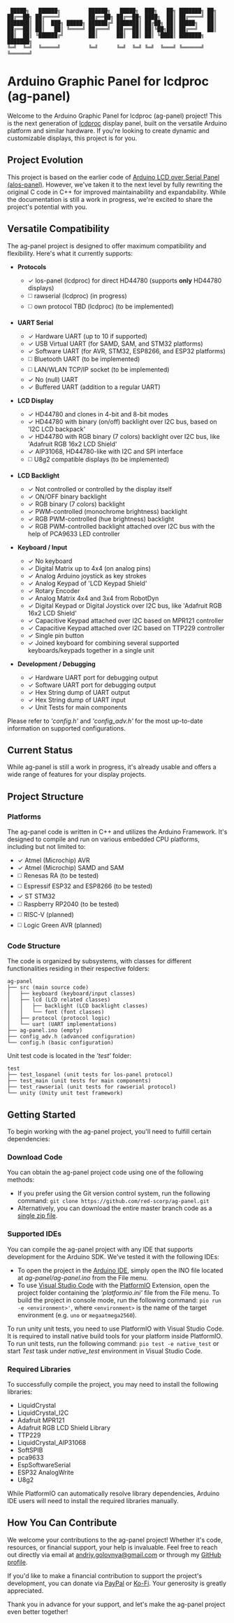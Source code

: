 ```
 █████╗   ██████╗         ██████╗   █████╗  ███╗   ██╗ ███████╗ ██╗     
██╔══██╗ ██╔════╝         ██╔══██╗ ██╔══██╗ ████╗  ██║ ██╔════╝ ██║     
███████║ ██║  ███╗ █████╗ ██████╔╝ ███████║ ██╔██╗ ██║ █████╗   ██║     
██╔══██║ ██║   ██║ ╚════╝ ██╔═══╝  ██╔══██║ ██║╚██╗██║ ██╔══╝   ██║     
██║  ██║ ╚██████╔╝        ██║      ██║  ██║ ██║ ╚████║ ███████╗ ███████╗
╚═╝  ╚═╝  ╚═════╝         ╚═╝      ╚═╝  ╚═╝ ╚═╝  ╚═══╝ ╚══════╝ ╚══════╝
```

# Arduino Graphic Panel for lcdproc (ag-panel)

Welcome to the Arduino Graphic Panel for lcdproc (ag-panel) project! This is the next generation of [lcdproc](http://lcdproc.sourceforge.net/) display panel, built on the versatile Arduino platform and similar hardware. If you're looking to create dynamic and customizable displays, this project is for you.

## Project Evolution

This project is based on the earlier code of [Arduino LCD over Serial Panel (alos-panel)](https://github.com/red-scorp/alos-panel). However, we've taken it to the next level by fully rewriting the original C code in C++ for improved maintainability and expandability. While the documentation is still a work in progress, we're excited to share the project's potential with you.

## Versatile Compatibility

The ag-panel project is designed to offer maximum compatibility and flexibility. Here's what it currently supports:

- **Protocols**
  - ✓ los-panel (lcdproc) for direct HD44780 (supports **only** HD44780 displays)
  - ◻️ rawserial (lcdproc) (in progress)
  - ◻️ own protocol TBD (lcdproc) (to be implemented)

- **UART Serial**
  - ✓ Hardware UART (up to 10 if supported)
  - ✓ USB Virtual UART (for SAMD, SAM, and STM32 platforms)
  - ✓ Software UART (for AVR, STM32, ESP8266, and ESP32 platforms)
  - ◻️ Bluetooth UART (to be implemented)
  - ◻️ LAN/WLAN TCP/IP socket (to be implemented)
  - ✓ No (null) UART
  - ✓ Buffered UART (addition to a regular UART)

- **LCD Display**
  - ✓ HD44780 and clones in 4-bit and 8-bit modes
  - ✓ HD44780 with binary (on/off) backlight over I2C bus, based on 'I2C LCD backpack'
  - ✓ HD44780 with RGB binary (7 colors) backlight over I2C bus, like 'Adafruit RGB 16x2 LCD Shield'
  - ✓ AIP31068, HD44780-like with I2C and SPI interface
  - ◻️ U8g2 compatible displays (to be implemented)

- **LCD Backlight**
  - ✓ Not controlled or controlled by the display itself
  - ✓ ON/OFF binary backlight
  - ✓ RGB binary (7 colors) backlight
  - ✓ PWM-controlled (monochrome brightness) backlight
  - ✓ RGB PWM-controlled (hue brightness) backlight
  - ✓ RGB PWM-controlled backlight attached over I2C bus with the help of PCA9633 LED controller

- **Keyboard / Input**
  - ✓ No keyboard
  - ✓ Digital Matrix up to 4x4 (on analog pins)
  - ✓ Analog Arduino joystick as key strokes
  - ✓ Analog Keypad of 'LCD Keypad Shield'
  - ✓ Rotary Encoder
  - ✓ Analog Matrix 4x4 and 3x4 from RobotDyn
  - ✓ Digital Keypad or Digital Joystick over I2C bus, like 'Adafruit RGB 16x2 LCD Shield'
  - ✓ Capacitive Keypad attached over I2C based on MPR121 controller
  - ✓ Capacitive Keypad attached over I2C based on TTP229 controller
  - ✓ Single pin button
  - ✓ Joined keyboard for combining several supported keyboards/keypads together in a single unit

- **Development / Debugging**
  - ✓ Hardware UART port for debugging output
  - ✓ Software UART port for debugging output
  - ✓ Hex String dump of UART output
  - ✓ Hex String dump of UART input
  - ✓ Unit Tests for main components

Please refer to *'config.h'* and *'config_adv.h'* for the most up-to-date information on supported configurations.

## Current Status

While ag-panel is still a work in progress, it's already usable and offers a wide range of features for your display projects.

## Project Structure

### Platforms

The ag-panel code is written in C++ and utilizes the Arduino Framework. It's designed to compile and run on various embedded CPU platforms, including but not limited to:

- ✓ Atmel (Microchip) AVR
- ✓ Atmel (Microchip) SAMD and SAM
- ◻️ Renesas RA (to be tested)
- ◻️ Espressif ESP32 and ESP8266 (to be tested)
- ✓ ST STM32
- ◻️ Raspberry RP2040 (to be tested)
- ◻️ RISC-V (planned)
- ◻️ Logic Green AVR (planned)

### Code Structure

The code is organized by subsystems, with classes for different functionalities residing in their respective folders:

```
ag-panel
├── src (main source code)
│   ├── keyboard (keyboard/input classes)
│   ├── lcd (LCD related classes)
│   │   ├── backlight (LCD backlight classes)
│   │   └── font (font classes)
│   ├── protocol (protocol logic)
│   └── uart (UART implementations)
├── ag-panel.ino (empty)
├── config_adv.h (advanced configuration)
└── config.h (basic configuration)
```

Unit test code is located in the *'test'* folder:

```
test
├── test_lospanel (unit tests for los-panel protocol)
├── test_main (unit tests for main components)
├── test_rawserial (unit tests for rawserial protocol)
└── unity (Unity unit test framework)
```

## Getting Started

To begin working with the ag-panel project, you'll need to fulfill certain dependencies:

### Download Code

You can obtain the ag-panel project code using one of the following methods:

- If you prefer using the Git version control system, run the following command: `git clone https://github.com/red-scorp/ag-panel.git`
- Alternatively, you can download the entire master branch code as a [single zip file](https://github.com/red-scorp/ag-panel/archive/refs/heads/master.zip).

### Supported IDEs

You can compile the ag-panel project with any IDE that supports development for the Arduino SDK. We've tested it with the following IDEs:

- To open the project in the [Arduino IDE](https://www.arduino.cc/en/software), simply open the INO file located at *ag-panel/ag-panel.ino* from the File menu.
- To use [Visual Studio Code](https://code.visualstudio.com/) with the [PlatformIO](https://platformio.org/) Extension, open the project folder containing the *'platformio.ini'* file from the File menu. To build the project in console mode, run the following command: `pio run -e <environment>'`, where `<environment>` is the name of the target environment (e.g. `uno` or `megaatmega2560`).

To run unity unit tests, you need to use PlatformIO with Visual Studio Code. It is required to install native build tools for your platform inside PlatformIO. To run unit tests, run the following command: `pio test -e native_test` or start *Test* task under *native_test* environment in Visual Studio Code.

### Required Libraries

To successfully compile the project, you may need to install the following libraries:

- LiquidCrystal
- LiquidCrystal_I2C
- Adafruit MPR121
- Adafruit RGB LCD Shield Library
- TTP229
- LiquidCrystal_AIP31068
- SoftSPIB
- pca9633
- EspSoftwareSerial
- ESP32 AnalogWrite
- U8g2

While PlatformIO can automatically resolve library dependencies, Arduino IDE users will need to install the required libraries manually.

## How You Can Contribute

We welcome your contributions to the ag-panel project! Whether it's code, resources, or financial support, your help is invaluable. Feel free to reach out directly via email at andriy.golovnya@gmail.com or through my [GitHub profile](https://github.com/red-scorp).

If you'd like to make a financial contribution to support the project's development, you can donate via [PayPal](http://paypal.me/redscorp) or [Ko-Fi](http://ko-fi.com/redscorp). Your generosity is greatly appreciated.

Thank you in advance for your support, and let's make the ag-panel project even better together!
